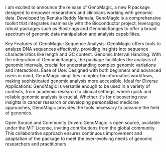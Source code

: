 I am excited to announce the release of GenoMagic, a new R package designed to empower researchers and clinicians working with genomic data. Developed by Renuka Reddy Namala, GenoMagic is a comprehensive toolkit that integrates seamlessly with the Bioconductor project, leveraging robust packages such as Biostrings and GenomicRanges to offer a broad spectrum of genomic data manipulation and analysis capabilities.

Key Features of GenoMagic:
Sequence Analysis: GenoMagic offers tools to analyze DNA sequences effectively, providing insights into sequence characteristics like length and GC content.
Genomic Interval Handling: With the integration of GenomicRanges, the package facilitates the analysis of genomic intervals, crucial for understanding complex genomic variations and interactions.
Ease of Use: Designed with both beginners and advanced users in mind, GenoMagic simplifies complex bioinformatics workflows, making sophisticated genomic analysis more accessible.
Ideal for Diverse Applications:
GenoMagic is versatile enough to be used in a variety of contexts, from academic research to clinical settings, where quick and reliable genomic analysis is crucial. Whether it's for discovering new insights in cancer research or developing personalized medicine approaches, GenoMagic provides the tools necessary to advance the field of genomics.

Open Source and Community Driven:
GenoMagic is open source, available under the MIT License, inviting contributions from the global community. This collaborative approach ensures continuous improvement and adaptation of the package to meet the ever-evolving needs of genomic researchers and practitioners
